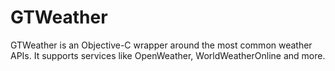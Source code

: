 GTWeather
=========

GTWeather is an Objective-C wrapper around the most common weather APIs. It supports services like OpenWeather, WorldWeatherOnline and more.
